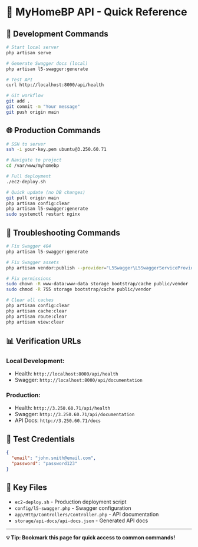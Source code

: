 # 🚀 MyHomeBP API - Quick Reference

## 📱 **Development Commands**

```bash
# Start local server
php artisan serve

# Generate Swagger docs (local)
php artisan l5-swagger:generate

# Test API
curl http://localhost:8000/api/health

# Git workflow
git add .
git commit -m "Your message"
git push origin main
```

## 🌐 **Production Commands**

```bash
# SSH to server
ssh -i your-key.pem ubuntu@3.250.60.71

# Navigate to project
cd /var/www/myhomebp

# Full deployment
./ec2-deploy.sh

# Quick update (no DB changes)
git pull origin main
php artisan config:clear
php artisan l5-swagger:generate
sudo systemctl restart nginx
```

## 🔧 **Troubleshooting Commands**

```bash
# Fix Swagger 404
php artisan l5-swagger:generate

# Fix Swagger assets
php artisan vendor:publish --provider="L5Swagger\L5SwaggerServiceProvider" --tag=assets --force

# Fix permissions
sudo chown -R www-data:www-data storage bootstrap/cache public/vendor
sudo chmod -R 755 storage bootstrap/cache public/vendor

# Clear all caches
php artisan config:clear
php artisan cache:clear
php artisan route:clear
php artisan view:clear
```

## 📊 **Verification URLs**

### Local Development:
- Health: `http://localhost:8000/api/health`
- Swagger: `http://localhost:8000/api/documentation`

### Production:
- Health: `http://3.250.60.71/api/health`
- Swagger: `http://3.250.60.71/api/documentation`
- API Docs: `http://3.250.60.71/docs`

## 🔑 **Test Credentials**
```json
{
  "email": "john.smith@email.com",
  "password": "password123"
}
```

## 🎯 **Key Files**
- `ec2-deploy.sh` - Production deployment script
- `config/l5-swagger.php` - Swagger configuration
- `app/Http/Controllers/Controller.php` - API documentation
- `storage/api-docs/api-docs.json` - Generated API docs

---
**💡 Tip: Bookmark this page for quick access to common commands!**

